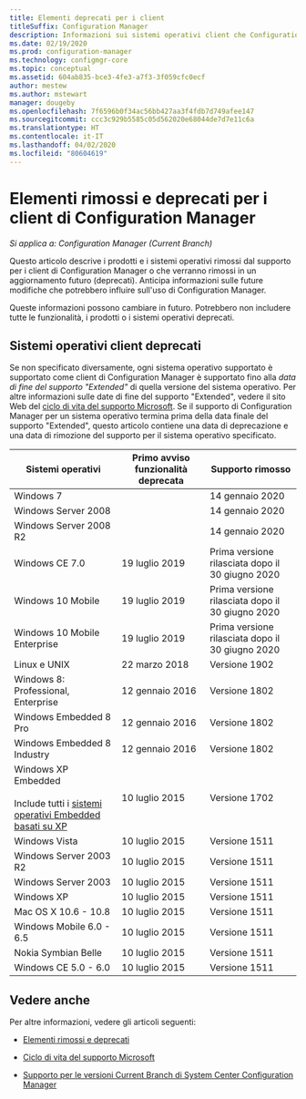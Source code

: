 ```yaml
---
title: Elementi deprecati per i client
titleSuffix: Configuration Manager
description: Informazioni sui sistemi operativi client che Configuration Manager non supporta più.
ms.date: 02/19/2020
ms.prod: configuration-manager
ms.technology: configmgr-core
ms.topic: conceptual
ms.assetid: 604ab835-bce3-4fe3-a7f3-3f059cfc0ecf
author: mestew
ms.author: mstewart
manager: dougeby
ms.openlocfilehash: 7f6596b0f34ac56bb427aa3f4fdb7d749afee147
ms.sourcegitcommit: ccc3c929b5585c05d562020e68044de7d7e11c6a
ms.translationtype: HT
ms.contentlocale: it-IT
ms.lasthandoff: 04/02/2020
ms.locfileid: "80604619"
---
```

# <a name="removed-and-deprecated-items-for-configuration-manager-clients"></a>Elementi rimossi e deprecati per i client di Configuration Manager

*Si applica a: Configuration Manager (Current Branch)*

Questo articolo descrive i prodotti e i sistemi operativi rimossi dal supporto per i client di Configuration Manager o che verranno rimossi in un aggiornamento futuro (deprecati). Anticipa informazioni sulle future modifiche che potrebbero influire sull'uso di Configuration Manager.  

Queste informazioni possono cambiare in futuro. Potrebbero non includere tutte le funzionalità, i prodotti o i sistemi operativi deprecati.  

## <a name="deprecated-client-operating-systems"></a>Sistemi operativi client deprecati  

Se non specificato diversamente, ogni sistema operativo supportato è supportato come client di Configuration Manager è supportato fino alla *data di fine del supporto "Extended"* di quella versione del sistema operativo. Per altre informazioni sulle date di fine del supporto "Extended", vedere il sito Web del [ciclo di vita del supporto Microsoft](https://support.microsoft.com/lifecycle). Se il supporto di Configuration Manager per un sistema operativo termina prima della data finale del supporto "Extended", questo articolo contiene una data di deprecazione e una data di rimozione del supporto per il sistema operativo specificato.  

|**Sistemi operativi**|**Primo avviso funzionalità deprecata**|**Supporto rimosso**|  
|-|-|-|
|Windows 7||14 gennaio 2020|
|Windows Server 2008||14 gennaio 2020|
|Windows Server 2008 R2||14 gennaio 2020|
|Windows CE 7.0|19 luglio 2019|Prima versione rilasciata dopo il 30 giugno 2020|
|Windows 10 Mobile|19 luglio 2019|Prima versione rilasciata dopo il 30 giugno 2020|
|Windows 10 Mobile Enterprise|19 luglio 2019|Prima versione rilasciata dopo il 30 giugno 2020|
|Linux e UNIX|22 marzo 2018|Versione 1902|
|Windows 8: Professional, Enterprise|12 gennaio 2016|Versione 1802|
|Windows Embedded 8 Pro|12 gennaio 2016|Versione 1802|
|Windows Embedded 8 Industry|12 gennaio 2016|Versione 1802|
|Windows XP Embedded <br><br> Include tutti i [sistemi operativi Embedded basati su XP](/sccm/core/plan-design/configs/supported-operating-systems-for-clients-and-devices#windows-embedded-computers)|10 luglio 2015|Versione 1702|
|Windows Vista|10 luglio 2015|Versione 1511|
|Windows Server 2003 R2|10 luglio 2015|Versione 1511|
|Windows Server 2003|10 luglio 2015|Versione 1511|
|Windows XP|10 luglio 2015|Versione 1511|  
|Mac OS X  10.6 - 10.8|10 luglio 2015|Versione 1511|  
|Windows Mobile 6.0 - 6.5|10 luglio 2015|Versione 1511|  
|Nokia Symbian Belle|10 luglio 2015|Versione 1511|  
|Windows CE 5.0 - 6.0|10 luglio 2015|Versione 1511|  

## <a name="see-also"></a>Vedere anche

Per altre informazioni, vedere gli articoli seguenti:

- [Elementi rimossi e deprecati](/sccm/core/plan-design/changes/deprecated/removed-and-deprecated)  

- [Ciclo di vita del supporto Microsoft](https://support.microsoft.com/lifecycle)  

- [Supporto per le versioni Current Branch di System Center Configuration Manager](/sccm/core/servers/manage/current-branch-versions-supported)  
